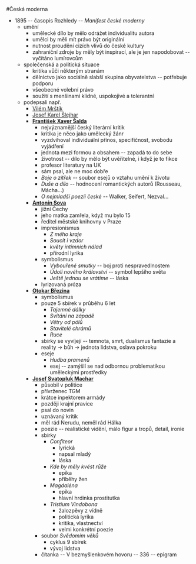 #Česká moderna
- 1895 -- časopis Rozhledy -- _Manifest české moderny_
    - umění
        - umělecké dílo by mělo odrážet individualitu autora
        - umělci by měli mít právo být originální
        - nutnost proudění cizích vlivů do české kultury
        - zahraniční zdroje by měly být inspirací, ale je jen napodobovat -- vyčítáno lumírovcům
    - společenská a politická situace
        - kritika vůči některým stranám
        - dělnictvo jako sociálně slabší skupina obyvatelstva -- potřebuje podporu
        - všeobecné volební právo
        - soužití s menšinami klidné, uspokojivé a tolerantní
    - podepsali např.
        - <u>Vilém Mrštík</u>
        - <u>Josef Karel Šlejhar</u>
        - <u>__František Xaver Šalda__</u>
        	- nejvýznamější český literární kritik
        	- kritika je něco jako umělecký žánr
        	- vyzdvihoval individuální přínos, specifičnost, svobodu vyjádření
        	- jednota mezi formou a obsahem -- zapadá to do sebe
        	- životnost -- dílo by mělo být uvěřitelné, i když je to fikce
        	- profesor literatury na UK
        	- sám psal, ale ne moc dobře
        	- _Boje o zítřek_ -- soubor esejů o vztahu umění k životu
        	- _Duše a dílo_ -- hodnocení romantických autorů (Rousseau, Mácha...)
        	- _O nejmladší poezii české_ -- Walker, Seifert, Nezval...
        - <u>__Antonín Sova__</u>
        	- jižní Čechy
        	- jeho matka zamřela, když mu bylo 15
        	- ředitel městské knihovny v Praze
        	- impresionismus
	        	- _Z mého kraje_
        		- _Soucit i vzdor_
        		- _květy intimních nálad_
        		- přírodní lyrika
        	- symbolismus
        		- _Vybouřené smutky_ -- boj proti nespravedlnostem
        		- _Údolí nového království_ -- symbol lepšího světa
        		- _Ještě jednou se vrátíme_ -- láska
        	- lyrizovaná próza
        - <u>__Otokar Březina__</u>
        	- symbolismus
        	- pouze 5 sbírek v průběhu 6 let
        		- _Tajemné dálky_
        		- _Svítání na západě_
        		- _Větry od pólů_
        		- _Stavitelé chrámů_
        		- _Ruce_
        	- sbírky se vyvíjejí -- temnota, smrt, dualismus fantazie a reality -> bůh -> jednota lidstva, oslava pokroku
        	- eseje
        		- _Hudba pramenů_
        		- esej -- zamýšlí se nad odbornou problematikou uměleckými prostředky
        - <u>__Josef Svatopluk Machar__</u>
            - působil v politice
            - přívrženec TGM
            - krátce inpektorem armády
            - později krajní pravice
            - psal do novin
            - uznávaný kritik
            - měl rád Nerudu, neměl rád Hálka
            - poezie -- realistické vidění, málo figur a tropů, detail, ironie
            - sbírky
                - _Confiteor_
                    - lyrická
                    - napsal mladý
                    - láska
                - _Kde by měly kvést růže_
                    - epika
                    - příběhy žen
                - _Magdaléna_
                    - epika
                    - hlavní hrdinka prostitutka
                - _Tristium Vindobona_
                    - žalozpěvy z vídně
                    - politická lyrika
                    - kritika, vlastnectví
                    - velmi konkrétní poezie
            - soubor _Svědomím věků_
                - cyklus 9 sbírek
                - vývoj lidstva
            - čítanka -- V bezmyšlenkovém hovoru -- 336 -- epigram